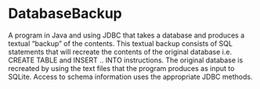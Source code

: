 # DatabaseBackup
A program in Java and using JDBC that takes a database and produces a textual “backup” of the contents. This textual backup consists of SQL statements that will recreate the contents of the original database i.e. CREATE TABLE and INSERT .. INTO instructions. The original database is recreated by using the text files that the program produces as input to SQLite. Access to schema information uses the appropriate JDBC methods.
